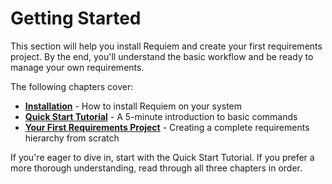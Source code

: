 # Getting Started

This section will help you install Requiem and create your first requirements project. By the end, you'll understand the basic workflow and be ready to manage your own requirements.

The following chapters cover:

- **[Installation](./getting-started/installation.md)** - How to install Requiem on your system
- **[Quick Start Tutorial](./getting-started/quick-start.md)** - A 5-minute introduction to basic commands
- **[Your First Requirements Project](./getting-started/first-project.md)** - Creating a complete requirements hierarchy from scratch

If you're eager to dive in, start with the Quick Start Tutorial. If you prefer a more thorough understanding, read through all three chapters in order.
